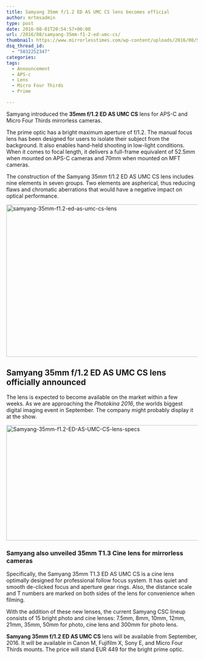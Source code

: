 ```yaml
---
title: Samyang 35mm f/1.2 ED AS UMC CS lens becomes official
author: mrtmsadmin
type: post
date: 2016-08-01T20:54:57+00:00
url: /2016/08/samyang-35mm-f1-2-ed-umc-cs/
thumbnail: https://www.mirrorlesstimes.com/wp-content/uploads/2016/08/Samyang-35mm-f_1.2-ED-AS-UMC-CS-lens-for-APS-C-mirrorless-cameras.jpg
dsq_thread_id:
  - "5032252347"
categories:
tags:
  - Announcement
  - APS-c
  - Lens
  - Micro Four Thirds
  - Prime

---
```

Samyang introduced the **35mm f/1.2 ED AS UMC CS** lens for APS-C and Micro Four Thirds mirrorless cameras.

The prime optic has a bright maximum aperture of f/1.2. The manual focus lens has been designed for users to isolate their subject from the background. It also enables hand-held shooting in low-light conditions. When it comes to focal length, it delivers a full-frame equivalent of 52.5mm when mounted on APS-C cameras and 70mm when mounted on MFT cameras.

The construction of the Samyang 35mm f/1.2 ED AS UMC CS lens includes nine elements in seven groups. Two elements are aspherical, thus reducing flaws and chromatic aberrations that would have a negative impact on optical performance.<!--more-->

<img class="alignnone size-full wp-image-456" src="https://i0.wp.com/www.mirrorlesstimes.com/wp-content/uploads/2016/08/samyang-35mm-f1.2-ed-as-umc-cs-lens.jpg?resize=600%2C400&#038;ssl=1" alt="samyang-35mm-f1.2-ed-as-umc-cs-lens" width="600" height="400" srcset="https://i0.wp.com/www.mirrorlesstimes.com/wp-content/uploads/2016/08/samyang-35mm-f1.2-ed-as-umc-cs-lens.jpg?w=900&ssl=1 900w, https://i0.wp.com/www.mirrorlesstimes.com/wp-content/uploads/2016/08/samyang-35mm-f1.2-ed-as-umc-cs-lens.jpg?resize=300%2C200&ssl=1 300w, https://i0.wp.com/www.mirrorlesstimes.com/wp-content/uploads/2016/08/samyang-35mm-f1.2-ed-as-umc-cs-lens.jpg?resize=768%2C512&ssl=1 768w" sizes="(max-width: 600px) 100vw, 600px" data-recalc-dims="1" /> 

## Samyang 35mm f/1.2 ED AS UMC CS lens officially announced

The lens is expected to become available on the market within a few weeks. As we are approaching the _Photokina 2016_, the worlds biggest digital imaging event in September. The company might probably display it at the show.

<img class="alignnone size-full wp-image-457" src="https://i0.wp.com/www.mirrorlesstimes.com/wp-content/uploads/2016/08/Samyang-35mm-f1.2-ED-AS-UMC-CS-lens-specs.jpg?resize=600%2C303&#038;ssl=1" alt="Samyang-35mm-f1.2-ED-AS-UMC-CS-lens-specs" width="600" height="303" srcset="https://i0.wp.com/www.mirrorlesstimes.com/wp-content/uploads/2016/08/Samyang-35mm-f1.2-ED-AS-UMC-CS-lens-specs.jpg?w=718&ssl=1 718w, https://i0.wp.com/www.mirrorlesstimes.com/wp-content/uploads/2016/08/Samyang-35mm-f1.2-ED-AS-UMC-CS-lens-specs.jpg?resize=300%2C152&ssl=1 300w" sizes="(max-width: 600px) 100vw, 600px" data-recalc-dims="1" /> 

### Samyang also unveiled 35mm T1.3 Cine lens for mirrorless cameras

Specifically, the Samyang 35mm T1.3 ED AS UMC CS is a cine lens optimally designed for professional follow focus system. It has quiet and smooth de-clicked focus and aperture gear rings. Also, the distance scale and T numbers are marked on both sides of the lens for convenience when filming.

With the addition of these new lenses, the current Samyang CSC lineup consists of 15 bright photo and cine lenses: 7.5mm, 8mm, 10mm, 12mm, 21mm, 35mm, 50mm for photo, cine lens and 300mm for photo lens.

**Samyang 35mm f/1.2 ED AS UMC CS** lens will be available from September, 2016. It will be available in Canon M, Fujifilm X, Sony E, and Micro Four Thirds mounts. The price will stand EUR 449 for the bright prime optic.
